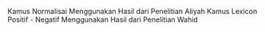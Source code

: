 Kamus Normalisai Menggunakan Hasil dari Penelitian Aliyah
Kamus Lexicon Positif - Negatif Menggunakan Hasil dari Penelitian Wahid

